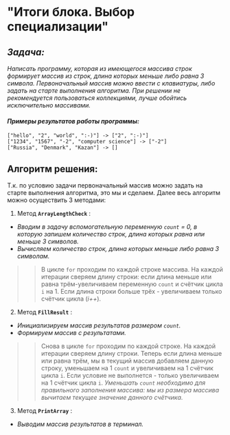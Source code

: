 # **"Итоги блока. Выбор специализации"**

## *Задача:*
*Написать программу, которая из имеющегося массива строк формирует массив из строк, длина которых меньше либо равна 3 символа. 
Первоначальный массив можно ввести с клавиатуры, либо задать на старте выполнения алгоритма. 
При решении не рекомендуется пользоваться коллекциями, лучше обойтись исключительно массивами.*
#### *Примеры результатов работы программы:*
```
["hello", "2", "world", ":-)"] -> ["2", ":-)"]
["1234", "1567", "-2", "computer science"] -> ["-2"]
["Russia", "Denmark", "Kazan"] -> []
```


## **Алгоритм решения:**
Т.к. по условию задачи первоначальный массив можно задать на старте выполнения алгоритма, это мы и сделаем.
Далее весь алгоритм можно осуществить 3 методами:

1. Метод **`ArrayLengthCheck`** :
* *Вводим в задачу вспомогательную переменную `count` = 0, в которую запишем количество строк, длина которых равна или меньше 3 символов.*
* *Вычисляем количество строк, длина которых меньше либо равна 3 символам.*

>> В цикле `for` проходим по каждой строке массива. На каждой итерации сверяем длину строки: если длина меньше или равна трём-увеличиваем переменную `count` и счётчик цикла `i` на 1. Если длина строки больше трёх - увеличиваем только счётчик цикла (*i++*).

2. Метод **`FillResult`** :
* *Инициализируем массив результатов размером `count`.*
* *Формируем массив с результатами.*

>> Снова в цикле `for` проходим по каждой строке. На каждой итерации сверяем длину строки. 
Теперь если длина меньше или равна трём, мы в текущий массив добавляем данную строку, уменьшаем на 1 `count` и увеличиваем на 1 счётчик цикла `i`.
Если условие не выполнется - только увеличиваем на 1 счётчик цикла `i`.
*Уменьшать `count` необходимо для правильного заполнения массива: мы из размера массива вычитаем текущее значение данного счётчика.*

3. Метод **`PrintArray`** :
* *Выводим массив результатов в терминал.*




  
